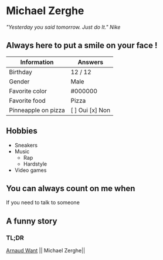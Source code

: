 # Michael Zerghe

*"Yesterday you said tomorrow. Just do It." Nike*


## Always here to put a smile on your face !

| Information         | Answers                            |
| ------------------  | ---------------------------------- |
| Birthday            | 12 / 12                            |
| Gender              | Male                               |
| Favorite color      | #000000                            |
| Favorite food       | Pizza                              |
| Pinneapple on pizza | [ ] Oui   [x] Non                  |

## Hobbies
 
* Sneakers 
* Music
  * Rap
  * Hardstyle
* Video games

## You can always count on me when
 If you need to talk to someone

 ## A funny story


 ### TL;DR


 [Arnaud Want](https://github.com/Naudar79/WantArnaud/blob/master/WantArnaud.md) || Michael Zerghe||
